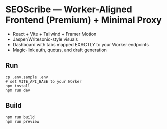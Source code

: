 # SEOScribe — Worker-Aligned Frontend (Premium) + Minimal Proxy

- React + Vite + Tailwind + Framer Motion
- Jasper/Writesonic-style visuals
- Dashboard with tabs mapped EXACTLY to your Worker endpoints
- Magic-link auth, quotas, and draft generation

## Run
```
cp .env.sample .env
# set VITE_API_BASE to your Worker
npm install
npm run dev
```

## Build
```
npm run build
npm run preview
```
